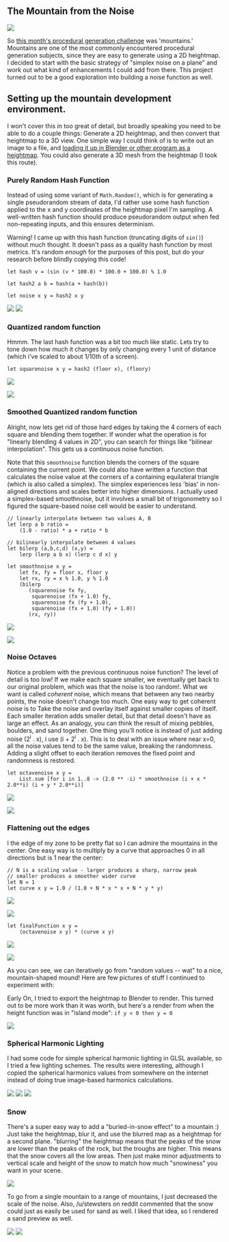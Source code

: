 ## The Mountain from the Noise

![](/images/procedural_mountain/mountain.jpg)

So [this month's procedural generation challenge](https://www.reddit.com/r/proceduralgeneration/comments/5afjxp/) was 'mountains.' Mountains are one of the most commonly encountered procedural generation subjects, since they are easy to generate using a 2D heightmap. I decided to start with the basic strategy of "simplex noise on a plane" and work out what kind of enhancements I could add from there. This project turned out to be a good exploration into building a noise function as well.

## Setting up the mountain development environment.

I won't cover this in too great of detail, but broadly speaking you need to be able to do a couple things: Generate a 2D heightmap, and then convert that heightmap to a 3D view. One simple way I could think of is to write out an image to a file, and [loading it up in Blender or other program as a heightmap](https://en.wikibooks.org/wiki/Blender_3D:_Noob_to_Pro/Making_Landscapes_with_heightmaps). You could also generate a 3D mesh from the heightmap (I took this route).

### Purely Random Hash Function
Instead of using some variant of `Math.Random()`, which is for generating a single pseudorandom stream of data, I'd rather use some hash function applied to the x and y coordinates of the heightmap pixel I'm sampling. A well-written hash function should produce pseudorandom output when fed non-repeating inputs, and this ensures determinism.

Warning! I came up with this hash function (truncating digits of `sin()`) without much thought. It doesn't pass as a quality hash function by most metrics. It's random *enough* for the purposes of this post, but do your research before blindly copying this code!

```
let hash v = (sin (v * 100.0) * 100.0 + 100.0) % 1.0  

let hash2 a b = hash(a + hash(b))  

let noise x y = hash2 x y
```

![](/images/procedural_mountain/step1.jpg)
![](/images/procedural_mountain/step1.1.jpg)

### Quantized random function

Hmmm. The last hash function was a bit too much like static. Lets try to tone down how much it changes by only changing every 1 unit of distance (which i've scaled to about 1/10th of a screen).

```
let squarenoise x y = hash2 (floor x), (floory)
```
<tr><td>

![](/images/procedural_mountain/step2.jpg)
<td>

![](/images/procedural_mountain/step2.1.jpg)

### Smoothed Quantized random function

Alright, now lets get rid of those hard edges by taking the 4 corners of each square and blending them together. If wonder what
the operation is for "linearly blending 4 values in 2D", you can search for things like "bilinear interpolation". This gets us a continuous noise function.

Note that this `smoothnoise` function blends the corners of the square containing the current point. We could also have written a function that calculates the noise value at the corners of a containing equilateral triangle (which is also called a simplex). The simplex experiences less 'bias' in non-aligned directions and scales better into higher dimensions. I actually used a simplex-based smoothnoise, but it involves a small bit of trigonometry so I figured the square-based noise cell would be easier to understand.

```
// linearly interpolate between two values A, B
let lerp a b ratio =
    (1.0 - ratio) * a + ratio * b

// bilinearly interpolate between 4 values
let bilerp (a,b,c,d) (x,y) =
    lerp (lerp a b x) (lerp c d x) y

let smoothnoise x y =
    let fx, fy = floor x, floor y
    let rx, ry = x % 1.0, y % 1.0
    (bilerp
       (squarenoise fx fy,
        squarenoise (fx + 1.0) fy,
        squarenoise fx (fy + 1.0),
        squarenoise (fx + 1.0) (fy + 1.0))
       (rx, ry))
```
<tr><td>

![](/images/procedural_mountain/step3.jpg)
<td>

![](/images/procedural_mountain/step3.1.jpg)

### Noise Octaves

Notice a problem with the previous continuous noise function? The level of detail is too low! If we make each square smaller, we eventually get back to our original problem, which was that the noise is too random!. What we want is called *coherent* noise, which means that between any two nearby points, the noise doesn't change too much. One easy way to get coherent noise is to Take the noise and overlay itself against smaller copies of itself. Each smaller iteration adds smaller detail, but that detail doesn't have as large an effect. As an analogy, you can think the result of mixing pebbles, boulders, and sand together. One thing you'll notice is instead of just adding noise (2<sup>i</sup> . x), i use (i + 2<sup>i</sup> . x). This is to deal with an issue where near x=0, all the noise values tend to be the same value, breaking the randomness. Adding a slight offset to each iteration removes the fixed point and randomness is restored.

```
let octavenoise x y =
    List.sum [for i in 1..8 -> (2.0 ** -i) * smoothnoise (i + x * 2.0**i) (i + y * 2.0**i)]
```
<tr><td>

![](/images/procedural_mountain/step4.jpg)
<td>

![](/images/procedural_mountain/step4.1.jpg)

### Flattening out the edges

I the edge of my zone to be pretty flat so I can admire the mountains in the center. One easy way is to multiply by a curve that approaches 0 in all directions but is 1 near the center:

```
// N is a scaling value - larger produces a sharp, narrow peak
// smaller produces a smoother wider curve
let N = 1
let curve x y = 1.0 / (1.0 + N * x * x + N * y * y)
```
<tr><td>

![](/images/procedural_mountain/step5.jpg)
<td>

![](/images/procedural_mountain/step5.1.jpg)

<tr><td>

```
let finalFunction x y =
    (octavenoise x y) * (curve x y)
```
<tr><td>

![](/images/procedural_mountain/step6.jpg)
<td>

![](/images/procedural_mountain/step6.1.jpg)

</table>

As you can see, we can iteratively go from "random values -- wat" to a nice, mountain-shaped mound! Here are few pictures of stuff I continued to experiment with:

Early On, I tried to export the heightmap to Blender to render. This turned out to be more work than it was worth, but here's a render from when the height function was in "island mode": `if y < 0 then y = 0`

![](/images/procedural_mountain/rendered.jpg)

### Spherical Harmonic Lighting

I had some code for simple spherical harmonic lighting in GLSL available, so I tried a few lighting schemes. The results were interesting,
although I copied the spherical harmonics values from somewhere on the internet
instead of doing true image-based harmonics calculations.

![](/images/procedural_mountain/lighting1.jpg)
![](/images/procedural_mountain/lighting2.jpg)
![](/images/procedural_mountain/lighting3.jpg)

### Snow

There's a super easy way to add a "buried-in-snow effect" to a mountain :) Just take the heightmap, blur it, and use the blurred map as a heightmap for a second plane. "blurring" the heightmap means that the peaks
of the snow are lower than the peaks of the rock, but the troughs are higher. This means that the snow covers all the low areas. Then just make minor adjustments to vertical scale and height of the snow to match
how much "snowiness" you want in your scene.

![](/images/procedural_mountain/snow.jpg)

To go from a single mountain to a range of mountains, I just decreased the scale of the noise. Also, /u/stewsters on reddit commented that the snow could just as easily be used for sand as well. I liked that idea, so I rendered a sand preview as well.

![](/images/procedural_mountain/desert2.jpg)
![](/images/procedural_mountain/mountain.jpg)

<link rel="stylesheet" href="//cdnjs.cloudflare.com/ajax/libs/highlight.js/9.12.0/styles/androidstudio.min.css">
<script src="//cdnjs.cloudflare.com/ajax/libs/highlight.js/9.12.0/highlight.min.js"></script>
<script>hljs.initHighlightingOnLoad();</script>
